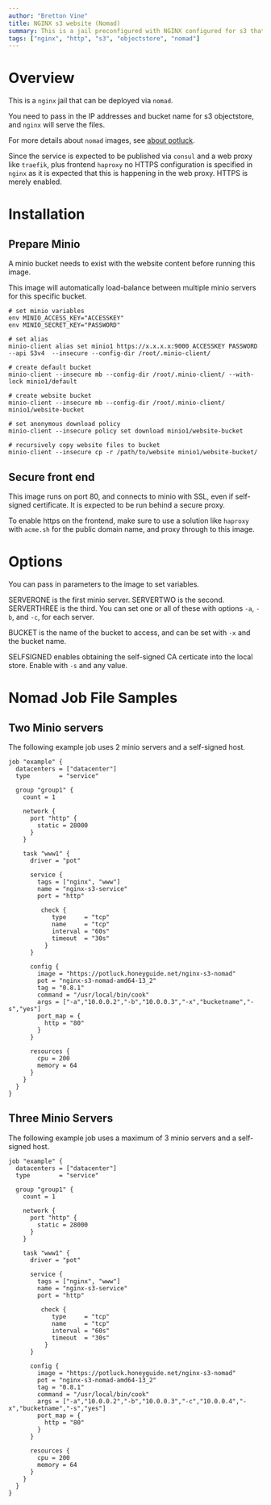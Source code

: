 ```yaml
---
author: "Bretton Vine"
title: NGINX s3 website (Nomad)
summary: This is a jail preconfigured with NGINX configured for s3 that can be deployed via nomad.
tags: ["nginx", "http", "s3", "objectstore", "nomad"]
---
```


# Overview

This is a ```nginx``` jail that can be deployed via ```nomad```.

You need to pass in the IP addresses and bucket name for s3 objectstore, and `nginx` will serve the files.

For more details about ```nomad``` images, see [about potluck](https://potluck.honeyguide.net/micro/about-potluck/).

Since the service is expected to be published via ```consul``` and a web proxy like ```traefik```, plus frontend ```haproxy``` no HTTPS configuration is specified in ```nginx``` as it is expected that this is happening in the web proxy. HTTPS is merely enabled.

# Installation

## Prepare Minio
A minio bucket needs to exist with the website content before running this image.

This image will automatically load-balance between multiple minio servers for this specific bucket.

```
# set minio variables
env MINIO_ACCESS_KEY="ACCESSKEY"
env MINIO_SECRET_KEY="PASSWORD"

# set alias
minio-client alias set minio1 https://x.x.x.x:9000 ACCESSKEY PASSWORD --api S3v4  --insecure --config-dir /root/.minio-client/

# create default bucket
minio-client --insecure mb --config-dir /root/.minio-client/ --with-lock minio1/default

# create website bucket
minio-client --insecure mb --config-dir /root/.minio-client/ minio1/website-bucket

# set anonymous download policy
minio-client --insecure policy set download minio1/website-bucket

# recursively copy website files to bucket
minio-client --insecure cp -r /path/to/website minio1/website-bucket/
```

## Secure front end
This image runs on port 80, and connects to minio with SSL, even if self-signed certificate. It is expected to be run behind a secure proxy.

To enable https on the frontend, make sure to use a solution like `haproxy` with `acme.sh` for the public domain name, and proxy through to this image.

# Options
You can pass in parameters to the image to set variables.

SERVERONE is the first minio server. SERVERTWO is the second. SERVERTHREE is the third. You can set one or all of these with options `-a`, `-b`, and `-c`, for each server.

BUCKET is the name of the bucket to access, and can be set with `-x` and the bucket name. 

SELFSIGNED enables obtaining the self-signed CA certicate into the local store. Enable with `-s` and any value.

# Nomad Job File Samples

## Two Minio servers

The following example job uses 2 minio servers and a self-signed host.

```
job "example" {
  datacenters = ["datacenter"]
  type        = "service"

  group "group1" {
    count = 1

    network {
      port "http" {
        static = 28000
      }
    }

    task "www1" {
      driver = "pot"

      service {
        tags = ["nginx", "www"]
        name = "nginx-s3-service"
        port = "http"

         check {
            type     = "tcp"
            name     = "tcp"
            interval = "60s"
            timeout  = "30s"
          }
      }

      config {
        image = "https://potluck.honeyguide.net/nginx-s3-nomad"
        pot = "nginx-s3-nomad-amd64-13_2"
        tag = "0.8.1"
        command = "/usr/local/bin/cook"
        args = ["-a","10.0.0.2","-b","10.0.0.3","-x","bucketname","-s","yes"]
        port_map = {
          http = "80"
        }
      }

      resources {
        cpu = 200
        memory = 64
      }
    }
  }
}
```

## Three Minio Servers

The following example job uses a maximum of 3 minio servers and a self-signed host.

```
job "example" {
  datacenters = ["datacenter"]
  type        = "service"

  group "group1" {
    count = 1

    network {
      port "http" {
        static = 28000
      }
    }

    task "www1" {
      driver = "pot"

      service {
        tags = ["nginx", "www"]
        name = "nginx-s3-service"
        port = "http"

         check {
            type     = "tcp"
            name     = "tcp"
            interval = "60s"
            timeout  = "30s"
          }
      }

      config {
        image = "https://potluck.honeyguide.net/nginx-s3-nomad"
        pot = "nginx-s3-nomad-amd64-13_2"
        tag = "0.8.1"
        command = "/usr/local/bin/cook"
        args = ["-a","10.0.0.2","-b","10.0.0.3","-c","10.0.0.4","-x","bucketname","-s","yes"]
        port_map = {
          http = "80"
        }
      }

      resources {
        cpu = 200
        memory = 64
      }
    }
  }
}
```

